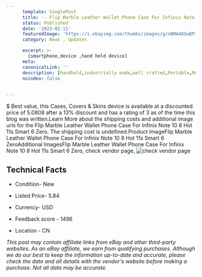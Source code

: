 ```yaml
---
      template: SinglePost
      title: -- Flip Marble Leather Wallet Phone Case For Infinix Note 10 8 Hot 11s Smart 6 Zero
      status: Published
      date: '2023-02-11'
      featuredImage: 'https://i.ebayimg.com/thumbs/images/g/nNMAAOSwBP1iUWA9/s-l225.jpg'
      category: News , Updates

      excerpt: >-
        [smartphone,device ,hand held device]
      meta:
      canonicalLink: ''
      description: [handheld,industrially made,well crafted,Portable,Mobile,Compact,Convenient,Lightweight,Maneuverable,Man-portable,Miniature,Carriable,Hand-held,Light,Holdable,Transportable,Mobile device,Pocket-sized,On-the-go,Wireless,Cordless,Compact size,Convenient size, smartphone,device ,hand held device]
      noindex: false

        
---
```

$
    Best value, this Cases, Covers & Skins device is available at a discounted price of 5.0808 after a 13% discount and has a rating of 3 as of the time this blog was written.Learn More about the shipping costs and additional image urls for the Flip Marble Leather Wallet Phone Case For Infinix Note 10 8 Hot 11s Smart 6 Zero. The shipping cost is undefined.Product ImageFlip Marble Leather Wallet Phone Case For Infinix Note 10 8 Hot 11s Smart 6 ZeroAdditional ImagesFlip Marble Leather Wallet Phone Case For Infinix Note 10 8 Hot 11s Smart 6 Zero, check vendor page, ![check vendor page](https://origin-galleryplus.ebayimg.com/ws/web/325445886576_2_0_1/225x225.jpg,https://origin-galleryplus.ebayimg.com/ws/web/325445886576_3_0_1/225x225.jpg,https://origin-galleryplus.ebayimg.com/ws/web/325445886576_4_0_1/225x225.jpg,https://origin-galleryplus.ebayimg.com/ws/web/325445886576_5_0_1/225x225.jpg,https://origin-galleryplus.ebayimg.com/ws/web/325445886576_6_0_1/225x225.jpg,https://origin-galleryplus.ebayimg.com/ws/web/325445886576_7_0_1/225x225.jpg,https://origin-galleryplus.ebayimg.com/ws/web/325445886576_8_0_1/225x225.jpg,https://origin-galleryplus.ebayimg.com/ws/web/325445886576_9_0_1/225x225.jpg,https://origin-galleryplus.ebayimg.com/ws/web/325445886576_10_0_1/225x225.jpg,https://origin-galleryplus.ebayimg.com/ws/web/325445886576_11_0_1/225x225.jpg,https://origin-galleryplus.ebayimg.com/ws/web/325445886576_12_0_1/225x225.jpg)
    
    

 ## Technical Facts 



     
      

 - Condition- New 


      

 - Listed Price- 5.84 


      

 - Currency- USD 


      

 - Feedback score - 1496 


      

 - Location - CN 


      
      

 *_This post may contain affiliate links from eBay and other third-party websites. As an eBay affiliate, we earn from qualifying purchases. Although we do our best to keep the information up-to-date and accurate, please check the date and all details with the vendor's website before making a purchase. Not all data may be accurate._*



    
    
    
    
    
